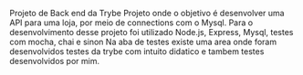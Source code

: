 Projeto de Back end da Trybe
Projeto onde o objetivo é desenvolver uma API para uma loja, por meio de connections com o Mysql.
Para o desenvolvimento desse projeto foi utilizado Node.js, Express, Mysql, testes com mocha, chai e sinon
Na aba de testes existe uma area onde foram desenvolvidos testes da trybe com intuito didatico e tambem testes desenvolvidos por mim.